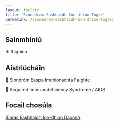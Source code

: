 ```yaml
---
layout: focloir
title: 'Sionndram Easbhaidh Ion-dhìon Togte'
permalink: /sionndram-easbhaidh-ion-dhion-togte/
---
```


## Sainmhíniú

Ri thighinn

## Aistriúcháin

&#x1f3f4;&#xe0067;&#xe0062;&#xe0073;&#xe0063;&#xe0074;&#xe007f; Siondróm Easpa Imdhionachta Faighte

&#x1f3f4;&#xe0067;&#xe0062;&#xe0065;&#xe006e;&#xe0067;&#xe007f; Acquired Immunodeficiency Syndrome / AIDS

## Focail chosúla

[Bìoras Easbhaidh Ion-dhìon Daonna](https://faclair.lgbt/bioras-easbhaidh-ion-dhion-daonna/)